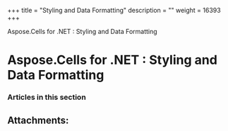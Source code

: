 +++
title = "Styling and Data Formatting" 
description = "" 
weight = 16393 
+++

Aspose.Cells for .NET : Styling and Data Formatting  

# Aspose.Cells for .NET : Styling and Data Formatting


### Articles in this section

           

## Attachments:


